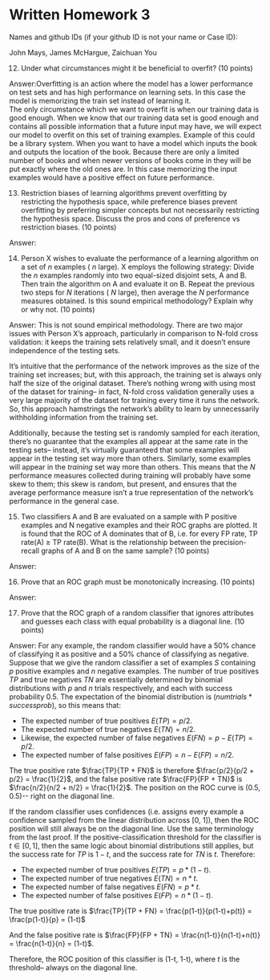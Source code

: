 # Written Homework 3

Names and github IDs (if your github ID is not your name or Case ID):

John Mays, James McHargue, Zaichuan You

12.	Under what circumstances might it be beneficial to overfit? (10 points)

Answer:Overfitting is an action where the model has a lower performance on test sets and has high performance on learning sets. In this case the model is memorizing the train set instead of learning it. \
The only circumstance which we want to overfit is when our training data is good enough. When we know that our training data set is good enough and contains all possible information that a future input may have, we will expect our model to overfit on this set of training examples. Example of this could be a library system. When you want to have a model which inputs the book and outputs the location of the book. Because there are only a limited number of books and when newer versions of books come in they will be put exactly where the old ones are. In this case memorizing the input examples would have a positive effect on future performance.


13.	Restriction biases of learning algorithms prevent overfitting by restricting the hypothesis space, while preference biases prevent overfitting by preferring simpler concepts but not necessarily restricting the hypothesis space. Discuss the pros and cons of preference vs restriction biases. (10 points)

Answer:

14.	Person X wishes to evaluate the performance of a learning algorithm on a set of $n$ examples ( $n$ large). X employs the following strategy:  Divide the $n$ examples randomly into two equal-sized disjoint sets, A and B. Then train the algorithm on A and evaluate it on B. Repeat the previous two steps for $N$ iterations ( $N$ large), then average the $N$ performance measures obtained. Is this sound empirical methodology? Explain why or why not. (10 points)

Answer: This is not sound empirical methodology. There are two major issues with Person X’s approach, particularly in comparison to N-fold cross validation: it keeps the training sets relatively small, and it doesn’t ensure independence of the testing sets. 

It’s intuitive that the performance of the network improves as the size of the training set increases; but, with this approach, the training set is always only half the size of the original dataset. There’s nothing wrong with using most of the dataset for training– in fact, N-fold cross validation generally uses a very large majority of the dataset for training every time it runs the network. So, this approach hamstrings the network’s ability to learn by unnecessarily withholding information from the training set.

Additionally, because the testing set is randomly sampled for each iteration, there’s no guarantee that the examples all appear at the same rate in the testing sets– instead, it’s virtually guaranteed that some examples will appear in the testing set way more than others. Similarly, some examples will appear in the *training* set way more than others. This means that the $N$ performance measures collected during training will probably have some skew to them; this skew is random, but present, and ensures that the average performance measure isn’t a true representation of the network’s performance in the general case.

15.	Two classifiers A and B are evaluated on a sample with P positive examples and N negative examples and their ROC graphs are plotted. It is found that the ROC of A dominates that of B, i.e. for every FP rate, TP rate(A) $\geq$ TP rate(B). What is the relationship between the precision-recall graphs of A and B on the same sample? (10 points)

Answer: 

16.	Prove that an ROC graph must be monotonically increasing. (10 points)

Answer:

17.	Prove that the ROC graph of a random classifier that ignores attributes and guesses each class with equal probability is a diagonal line. (10 points)

Answer: For any example, the random classifier would have a 50% chance of classifying it as positive and a 50% chance of classifying as negative. Suppose that we give the random classifier a set of examples $S$ containing $p$ positive examples and $n$ negative examples. The number of true positives $TP$ and true negatives $TN$ are essentially determined by binomial distributions with $p$ and $n$ trials respectively, and each with success probability 0.5. The expectation of the binomial distribution is $(num trials * success prob)$, so this means that:
- The expected number of true positives $E(TP) = p/2$.
- The expected number of true negatives $E(TN) = n/2$.
- Likewise, the expected number of false negatives $E(FN) = p - E(TP) = p/2$.
- The expected number of false positives $E(FP) = n - E(FP) = n/2$.

The true positive rate $\frac{TP}{TP + FN}$ is therefore $\frac{p/2}{p/2 + p/2} = \frac{1}{2}$, and the false positive rate $\frac{FP}{FP + TN}$ is $\frac{n/2}{n/2 + n/2} = \frac{1}{2}$. The position on the ROC curve is (0.5, 0.5)-- right on the diagonal line.

If the random classifier uses confidences (i.e. assigns every example a confidence sampled from the linear distribution across [0, 1]), then the ROC position will still always be on the diagonal line. Use the same terminology from the last proof. If the positive-classification threshold for the classifier is $t \in [0, 1]$, then the same logic about binomial distributions still applies, but the success rate for $TP$ is $1 - t$, and the success rate for $TN$ is $t$. Therefore:
- The expected number of true positives $E(TP) = p * (1 - t)$.
- The expected number of true negatives $E(TN) = n * t$.
- The expected number of false negatives $E(FN) = p * t$.
- The expected number of false positives $E(FP) = n * (1 - t)$.

The true positive rate is $\frac{TP}{TP + FN} = \frac{p(1-t)}{p(1-t)+p(t)} = \frac{p(1-t)}{p} = (1-t)$

And the false positive rate is $\frac{FP}{FP + TN} = \frac{n(1-t)}{n(1-t)+n(t)} = \frac{n(1-t)}{n} = (1-t)$.

Therefore, the ROC position of this classifier is (1-t, 1-t), where $t$ is the threshold– always on the diagonal line.


